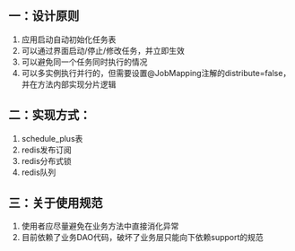 ## 一：设计原则
1. 应用启动自动初始化任务表
2. 可以通过界面启动/停止/修改任务，并立即生效
3. 可以避免同一个任务同时执行的情况
4. 可以多实例执行并行的，但需要设置@JobMapping注解的distribute=false，并在方法内部实现分片逻辑

## 二：实现方式：
1. schedule_plus表
2. redis发布订阅
3. redis分布式锁
4. redis队列

## 三：关于使用规范
1. 使用者应尽量避免在业务方法中直接消化异常
2. 目前依赖了业务DAO代码，破坏了业务层只能向下依赖support的规范